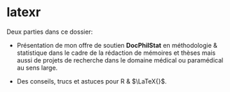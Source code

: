# latexr


Deux parties dans ce dossier:

- Présentation de mon offre de soutien **DocPhilStat** en méthodologie & statistique dans le cadre de la rédaction de mémoires et thèses mais aussi de projets de recherche dans le domaine médical ou paramédical au sens large.

- Des conseils, trucs et astuces pour R & $\LaTeX{}$.
